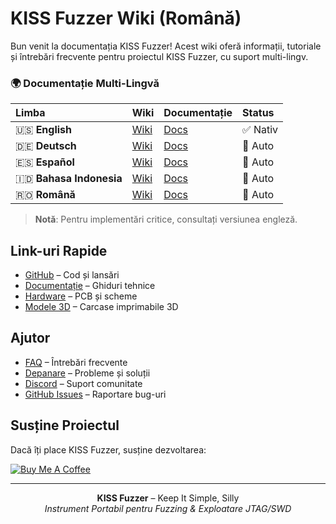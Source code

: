 # KISS Fuzzer Wiki (Română)

Bun venit la documentația KISS Fuzzer! Acest wiki oferă informații, tutoriale și întrebări frecvente pentru proiectul KISS Fuzzer, cu suport multi-lingv.

### 🌍 Documentație Multi-Lingvă

| Limba | Wiki | Documentație | Status |
|:------|:-----|:-------------|:-------|
| 🇺🇸 **English** | [Wiki](Home) | [Docs](https://kiss-fuzzer.readthedocs.io/en/latest/) | ✅ Nativ |
| 🇩🇪 **Deutsch** | [Wiki](Home-DE) | [Docs](https://kiss-fuzzer.readthedocs.io/de/latest/) | 🔄 Auto |
| 🇪🇸 **Español** | [Wiki](Home-ES) | [Docs](https://kiss-fuzzer.readthedocs.io/es/latest/) | 🔄 Auto |
| 🇮🇩 **Bahasa Indonesia** | [Wiki](Home-ID) | [Docs](https://kiss-fuzzer.readthedocs.io/id/latest/) | 🔄 Auto |
| 🇷🇴 **Română** | [Wiki](Home-RO) | [Docs](https://kiss-fuzzer.readthedocs.io/ro/latest/) | 🔄 Auto |

> **Notă**: Pentru implementări critice, consultați versiunea engleză.

## Link-uri Rapide

- [GitHub](https://github.com/seedon198/KISS) – Cod și lansări  
- [Documentație](https://kiss-fuzzer.readthedocs.io/) – Ghiduri tehnice  
- [Hardware](https://github.com/seedon198/KISS/tree/main/hardware) – PCB și scheme  
- [Modele 3D](https://github.com/seedon198/KISS/tree/main/case) – Carcase imprimabile 3D  

## Ajutor

- [FAQ](FAQ-RO) – Întrebări frecvente  
- [Depanare](Troubleshooting-RO) – Probleme și soluții  
- [Discord](https://discord.gg/kiss-fuzzer) – Suport comunitate  
- [GitHub Issues](https://github.com/seedon198/KISS/issues) – Raportare bug-uri  

## Susține Proiectul

Dacă îți place KISS Fuzzer, susține dezvoltarea:

[![Buy Me A Coffee](https://img.shields.io/badge/Buy%20Me%20A%20Coffee-ffdd00?style=for-the-badge&logo=buy-me-a-coffee&logoColor=black)](https://buymeacoffee.com/kissfuzzer)

---

<p align="center">
  <strong>KISS Fuzzer</strong> – Keep It Simple, Silly<br>
  <em>Instrument Portabil pentru Fuzzing & Exploatare JTAG/SWD</em>
</p>
